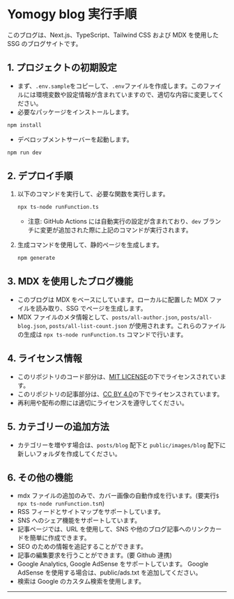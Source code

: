 # Yomogy blog 実行手順

このブログは、Next.js、TypeScript、Tailwind CSS および MDX を使用した SSG のブログサイトです。

## 1. プロジェクトの初期設定

- まず、`.env.sample`をコピーして、`.env`ファイルを作成します。このファイルには環境変数や設定情報が含まれていますので、適切な内容に変更してください。
- 必要なパッケージをインストールします。

```bash
npm install
```

- デベロップメントサーバーを起動します。

```bash
npm run dev
```

## 2. デプロイ手順

1. 以下のコマンドを実行して、必要な関数を実行します。

   ```bash
   npx ts-node runFunction.ts
   ```

   - 注意: GitHub Actions には自動実行の設定が含まれており、`dev` ブランチに変更が追加された際に上記のコマンドが実行されます。

2. 生成コマンドを使用して、静的ページを生成します。

   ```bash
   npm generate
   ```

## 3. MDX を使用したブログ機能

- このブログは MDX をベースにしています。ローカルに配置した MDX ファイルを読み取り、SSG でページを生成します。
- MDX ファイルのメタ情報として、`posts/all-author.json`, `posts/all-blog.json`, `posts/all-list-count.json` が使用されます。これらのファイルの生成は `npx ts-node runFunction.ts` コマンドで行います。

## 4. ライセンス情報

- このリポジトリのコード部分は、[MIT LICENSE](/LICENSE)の下でライセンスされています。
- このリポジトリの記事部分は、[CC BY 4.0](/CONTENT_LICENSE)の下でライセンスされています。
- 再利用や配布の際には適切にライセンスを遵守してください。

## 5. カテゴリーの追加方法

- カテゴリーを増やす場合は、`posts/blog` 配下と `public/images/blog` 配下に新しいフォルダを作成してください。

## 6. その他の機能

- mdx ファイルの追加のみで、カバー画像の自動作成を行います。(要実行`$ npx ts-node runFunction.ts`n)
- RSS フィードとサイトマップをサポートしています。
- SNS へのシェア機能をサポートしています。
- 記事ページでは、URL を使用して、SNS や他のブログ記事へのリンクカードを簡単に作成できます。
- SEO のための情報を追記することができます。
- 記事の編集要求を行うことができます。(要 Github 連携)
- Google Analytics, Google AdSense をサポートしています。 Google AdSense を使用する場合は、public/ads.txt を追加してください。
- 検索は Google のカスタム検索を使用します。

---
